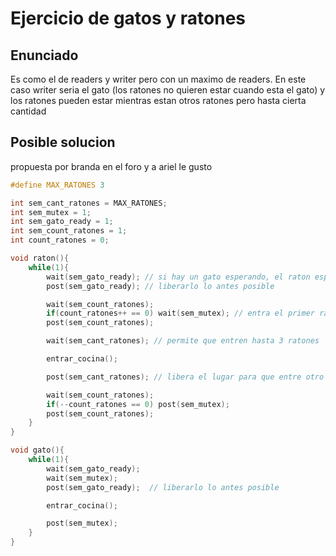 # Ejercicio de gatos y ratones

## Enunciado

Es como el de readers y writer pero con un maximo de readers.
En este caso writer seria el gato (los ratones no quieren estar cuando esta el gato) y los ratones pueden estar mientras estan otros ratones pero hasta cierta cantidad

## Posible solucion

propuesta por branda en el foro y a ariel le gusto

```c
#define MAX_RATONES 3

int sem_cant_ratones = MAX_RATONES;
int sem_mutex = 1;
int sem_gato_ready = 1;
int sem_count_ratones = 1;
int count_ratones = 0;

void raton(){
    while(1){
        wait(sem_gato_ready); // si hay un gato esperando, el raton espera
        post(sem_gato_ready); // liberarlo lo antes posible

        wait(sem_count_ratones);
        if(count_ratones++ == 0) wait(sem_mutex); // entra el primer raton y que no entre ningun gato
        post(sem_count_ratones);

        wait(sem_cant_ratones); // permite que entren hasta 3 ratones

        entrar_cocina();

        post(sem_cant_ratones); // libera el lugar para que entre otro raton

        wait(sem_count_ratones);
        if(--count_ratones == 0) post(sem_mutex);
        post(sem_count_ratones);
    }
}

void gato(){
    while(1){
        wait(sem_gato_ready);
        wait(sem_mutex);
        post(sem_gato_ready);  // liberarlo lo antes posible

        entrar_cocina();

        post(sem_mutex);
    }
}

```